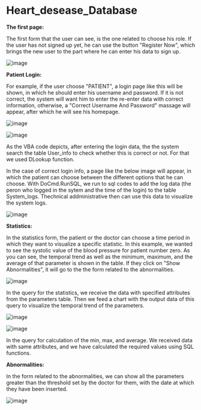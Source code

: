 # Heart_desease_Database
**The first page:**

The first form that the user can see, is the one related to choose his role. If the user has not signed up yet, he can use the button &quot;Register Now&quot;, which brings the new user to the part where he can enter his data to sign up.

![image](https://user-images.githubusercontent.com/73081215/146919819-ec53bdcf-9881-495a-ab84-043c80ab9eb8.png)

**Patient Login:**

For example, if the user choose &quot;PATIENT&quot;, a login page like this will be shown, in which he should enter his username and password. If it is not correct, the system will want him to enter the re-enter data with correct information, otherwise, a &quot;Correct Username And Password&quot; massage will appear, after which he will see his homepage.

![image](https://user-images.githubusercontent.com/73081215/146919849-4743e93e-ca0c-4739-925e-ce580b7f8701.png)

![image](https://user-images.githubusercontent.com/73081215/146919867-8f29ce0f-ef96-4377-afa3-cc2b057ef291.png)

As the VBA code depicts, after entering the login data, the the system search the table User\_info to check whether this is correct or not. For that we used DLookup function.

In the case of correct login info, a page like the below image will appear, in which the patient can choose between the different options that he can choose. With DoCmd.RunSQL, we run to sql codes to add the log data (the peron who logged in the sytem and the time of the login) to the table System\_logs. Thechnical addministrative then can use this data to visualize the system logs.

![image](https://user-images.githubusercontent.com/73081215/146919891-9d01a75f-3e9b-4245-b163-c56dbe2209fd.png)

**Statistics:**

In the statistics form, the patient or the doctor can choose a time period in which they want to visualize a specific statistic. In this example, we wanted to see the systolic value of the blood pressure for patient number zero. As you can see, the temporal trend as well as the minimum, maximum, and the average of that parameter is shown in the table. If they click on &quot;Show Abnormalities&quot;, it will go to the the form related to the abnormalities.

![image](https://user-images.githubusercontent.com/73081215/146919918-8bdea0bb-846a-4e42-9937-5ae7351c4303.png)

In the query for the statistics, we receive the data with specified attributes from the parameters table. Then we feed a chart with the output data of this query to visualize the temporal trend of the parameters.

![image](https://user-images.githubusercontent.com/73081215/146919933-9219a8d0-15fa-490e-9c6c-570cc7110456.png)

![image](https://user-images.githubusercontent.com/73081215/146919963-4013c76e-b69d-4f5a-a940-c707ecbf8234.png)

In the query for calculation of the min, max, and average. We received data with same attributes, and we have calculated the required values using SQL functions.

**Abnormalities:**

In the form related to the abnormalities, we can show all the parameters greater than the threshold set by the doctor for them, with the date at which they have been inserted.

![image](https://user-images.githubusercontent.com/73081215/146919975-65d19eea-3d76-4984-8c16-39402b5d70b1.png)
